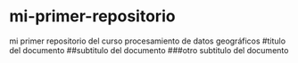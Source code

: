 # mi-primer-repositorio
mi primer repositorio del curso procesamiento de datos geográficos 
#titulo del documento 
##subtitulo del documento 
###otro subtitulo del documento 
